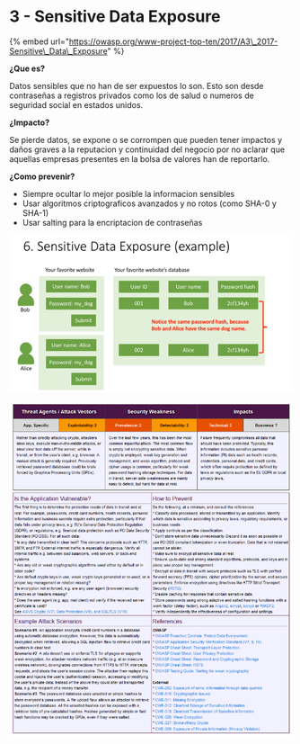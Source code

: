 # 3 - Sensitive Data Exposure

{% embed url="https://owasp.org/www-project-top-ten/2017/A3\_2017-Sensitive\_Data\_Exposure" %}

**¿Que es?** 

Datos sensibles que no han de ser expuestos lo son. Esto son desde contraseñas a registros privados como los de salud o numeros de seguridad social en estados unidos.

**¿Impacto?** 

Se pierde datos, se expone o se corrompen que pueden tener impactos y daños graves a la reputacion y continuidad del negocio por no aclarar que aquellas empresas presentes en la bolsa de valores han de reportarlo.

**¿Como prevenir?**

* Siempre ocultar lo mejor posible la informacion sensibles
* Usar algoritmos criptograficos avanzados y no rotos \(como SHA-0 y SHA-1\) 
* Usar salting para la encriptacion de contraseñas

![](../../../.gitbook/assets/imagen%20%28422%29.png)

![](../../../.gitbook/assets/imagen%20%28425%29.png)

